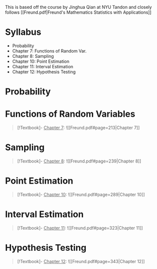 This is based off the course by Jinghua Qian at NYU Tandon and closely follows [[Freund.pdf|Freund's Mathematics Statistics with Applications]] 

# Syllabus
- Probability
- Chapter 7: Functions of Random Var.
- Chapter 8: Sampling
- Chapter 10: Point Estimation
- Chapter 11: Interval Estimation
- Chapter 12: Hypothesis Testing

# Probability 

# Functions of Random Variables
>[!Textbook]- 
><u>Chapter 7</u>: ![[Freund.pdf#page=213|Chapter 7]] 

# Sampling
>[!Textbook]- 
><u>Chapter 8</u>: ![[Freund.pdf#page=239|Chapter 8]] 

# Point Estimation
>[!Textbook]- 
><u>Chapter 10</u>: ![[Freund.pdf#page=289|Chapter 10]] 

# Interval Estimation
>[!Textbook]- 
><u>Chapter 11</u>: ![[Freund.pdf#page=323|Chapter 11]] 

# Hypothesis Testing
>[!Textbook]- 
><u>Chapter 12</u>: ![[Freund.pdf#page=343|Chapter 12]] 